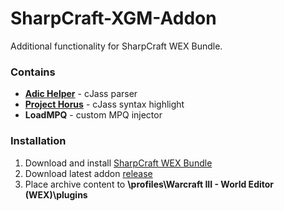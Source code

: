 # SharpCraft-XGM-Addon

Additional functionality for SharpCraft WEX Bundle.

### Contains
- [**Adic Helper**](https://cjass.xgm.guru/) - cJass parser
- [**Project Horus**](https://cjass.xgm.guru/) - cJass syntax highlight
- **LoadMPQ** - custom MPQ injector

### Installation
1. Download and install [SharpCraft WEX Bundle](https://www.hiveworkshop.com/threads/sharpcraft-world-editor-extended-bundle.292127/)
2. Download latest addon [release](https://github.com/HanabishiRecca/SharpCraft-XGM-Addon/releases)
3. Place archive content to **\profiles\Warcraft III - World Editor (WEX)\plugins**
